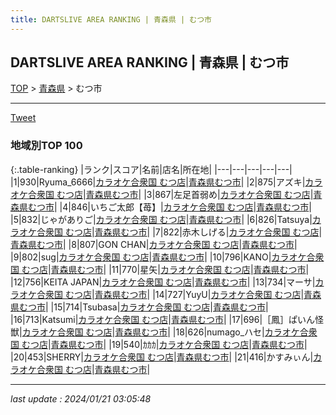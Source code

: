 ```yaml
---
title: DARTSLIVE AREA RANKING | 青森県 | むつ市
---
```

## DARTSLIVE AREA RANKING | 青森県 | むつ市

[TOP](/darts/rank/) > [青森県](/darts/rank/青森県/) > むつ市

___

<a href="https://twitter.com/share?ref_src=twsrc%5Etfw" data-text="DARTSLIVE AREA RANKING | 青森県むつ市" class="twitter-share-button" data-via="DARTSLIVE" data-hashtags="DARTSLIVE" data-related="DARTSLIVE" data-show-count="false">Tweet</a>

### 地域別TOP 100

{:.table-ranking}
|ランク|スコア|名前|店名|所在地|
|---|---|---|---|---|
|1|930|Ryuma_6666|<a href="https://search.dartslive.com/jp/shop/daddf023671981fe25d56fb0e5c39bac">カラオケ合衆国 むつ店</a>|<a href="/darts/rank/青森県/むつ市">青森県むつ市</a>|
|2|875|アズキ|<a href="https://search.dartslive.com/jp/shop/daddf023671981fe25d56fb0e5c39bac">カラオケ合衆国 むつ店</a>|<a href="/darts/rank/青森県/むつ市">青森県むつ市</a>|
|3|867|左足首弱め|<a href="https://search.dartslive.com/jp/shop/daddf023671981fe25d56fb0e5c39bac">カラオケ合衆国 むつ店</a>|<a href="/darts/rank/青森県/むつ市">青森県むつ市</a>|
|4|846|いちご太郎【苺】|<a href="https://search.dartslive.com/jp/shop/daddf023671981fe25d56fb0e5c39bac">カラオケ合衆国 むつ店</a>|<a href="/darts/rank/青森県/むつ市">青森県むつ市</a>|
|5|832|じゃがありご|<a href="https://search.dartslive.com/jp/shop/daddf023671981fe25d56fb0e5c39bac">カラオケ合衆国 むつ店</a>|<a href="/darts/rank/青森県/むつ市">青森県むつ市</a>|
|6|826|Tatsuya|<a href="https://search.dartslive.com/jp/shop/daddf023671981fe25d56fb0e5c39bac">カラオケ合衆国 むつ店</a>|<a href="/darts/rank/青森県/むつ市">青森県むつ市</a>|
|7|822|赤木しげる|<a href="https://search.dartslive.com/jp/shop/daddf023671981fe25d56fb0e5c39bac">カラオケ合衆国 むつ店</a>|<a href="/darts/rank/青森県/むつ市">青森県むつ市</a>|
|8|807|GON CHAN|<a href="https://search.dartslive.com/jp/shop/daddf023671981fe25d56fb0e5c39bac">カラオケ合衆国 むつ店</a>|<a href="/darts/rank/青森県/むつ市">青森県むつ市</a>|
|9|802|sug|<a href="https://search.dartslive.com/jp/shop/daddf023671981fe25d56fb0e5c39bac">カラオケ合衆国 むつ店</a>|<a href="/darts/rank/青森県/むつ市">青森県むつ市</a>|
|10|796|KANO|<a href="https://search.dartslive.com/jp/shop/daddf023671981fe25d56fb0e5c39bac">カラオケ合衆国 むつ店</a>|<a href="/darts/rank/青森県/むつ市">青森県むつ市</a>|
|11|770|星矢|<a href="https://search.dartslive.com/jp/shop/daddf023671981fe25d56fb0e5c39bac">カラオケ合衆国 むつ店</a>|<a href="/darts/rank/青森県/むつ市">青森県むつ市</a>|
|12|756|KEITA JAPAN|<a href="https://search.dartslive.com/jp/shop/daddf023671981fe25d56fb0e5c39bac">カラオケ合衆国 むつ店</a>|<a href="/darts/rank/青森県/むつ市">青森県むつ市</a>|
|13|734|マーサ|<a href="https://search.dartslive.com/jp/shop/daddf023671981fe25d56fb0e5c39bac">カラオケ合衆国 むつ店</a>|<a href="/darts/rank/青森県/むつ市">青森県むつ市</a>|
|14|727|YuyU|<a href="https://search.dartslive.com/jp/shop/daddf023671981fe25d56fb0e5c39bac">カラオケ合衆国 むつ店</a>|<a href="/darts/rank/青森県/むつ市">青森県むつ市</a>|
|15|714|Tsubasa|<a href="https://search.dartslive.com/jp/shop/daddf023671981fe25d56fb0e5c39bac">カラオケ合衆国 むつ店</a>|<a href="/darts/rank/青森県/むつ市">青森県むつ市</a>|
|16|713|Katsumi|<a href="https://search.dartslive.com/jp/shop/daddf023671981fe25d56fb0e5c39bac">カラオケ合衆国 むつ店</a>|<a href="/darts/rank/青森県/むつ市">青森県むつ市</a>|
|17|696|［鳳］ぱいん怪獣|<a href="https://search.dartslive.com/jp/shop/daddf023671981fe25d56fb0e5c39bac">カラオケ合衆国 むつ店</a>|<a href="/darts/rank/青森県/むつ市">青森県むつ市</a>|
|18|626|numago_ハセ|<a href="https://search.dartslive.com/jp/shop/daddf023671981fe25d56fb0e5c39bac">カラオケ合衆国 むつ店</a>|<a href="/darts/rank/青森県/むつ市">青森県むつ市</a>|
|19|540|ｶｶｶ|<a href="https://search.dartslive.com/jp/shop/daddf023671981fe25d56fb0e5c39bac">カラオケ合衆国 むつ店</a>|<a href="/darts/rank/青森県/むつ市">青森県むつ市</a>|
|20|453|SHERRY|<a href="https://search.dartslive.com/jp/shop/daddf023671981fe25d56fb0e5c39bac">カラオケ合衆国 むつ店</a>|<a href="/darts/rank/青森県/むつ市">青森県むつ市</a>|
|21|416|かすみぃん|<a href="https://search.dartslive.com/jp/shop/daddf023671981fe25d56fb0e5c39bac">カラオケ合衆国 むつ店</a>|<a href="/darts/rank/青森県/むつ市">青森県むつ市</a>|



___

_last update : 2024/01/21 03:05:48_


<script src="https://cdnjs.cloudflare.com/ajax/libs/jquery/3.6.1/jquery.min.js" integrity="sha512-aVKKRRi/Q/YV+4mjoKBsE4x3H+BkegoM/em46NNlCqNTmUYADjBbeNefNxYV7giUp0VxICtqdrbqU7iVaeZNXA==" crossorigin="anonymous" referrerpolicy="no-referrer"></script>
<script src="https://cdnjs.cloudflare.com/ajax/libs/jquery.tablesorter/2.31.3/js/jquery.tablesorter.min.js" integrity="sha512-qzgd5cYSZcosqpzpn7zF2ZId8f/8CHmFKZ8j7mU4OUXTNRd5g+ZHBPsgKEwoqxCtdQvExE5LprwwPAgoicguNg==" crossorigin="anonymous" referrerpolicy="no-referrer"></script>
<link rel="stylesheet" href="https://cdnjs.cloudflare.com/ajax/libs/jquery.tablesorter/2.31.3/css/theme.default.min.css" integrity="sha512-wghhOJkjQX0Lh3NSWvNKeZ0ZpNn+SPVXX1Qyc9OCaogADktxrBiBdKGDoqVUOyhStvMBmJQ8ZdMHiR3wuEq8+w==" crossorigin="anonymous" referrerpolicy="no-referrer" />
<script>
$(function() {
    $(".table-ranking").tablesorter({sortList:[[0, 0]]});
});
</script>

<script async src="https://platform.twitter.com/widgets.js" charset="utf-8"></script>